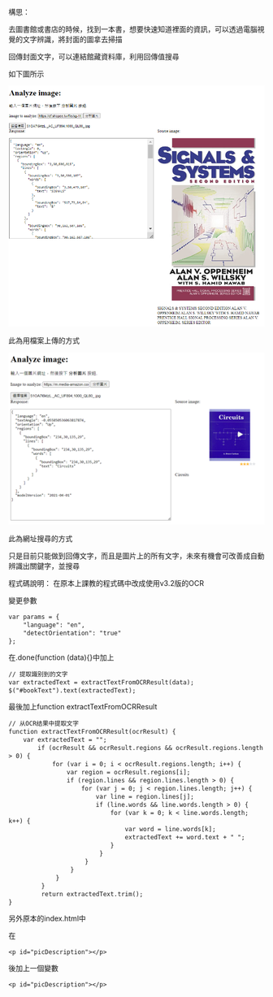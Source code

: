 
構思：

去圖書館或書店的時候，找到一本書，想要快速知道裡面的資訊，可以透過電腦視覺的文字辨識，將封面的圖拿去掃描

回傳封面文字，可以連結館藏資料庫，利用回傳值搜尋


如下圖所示


![Alt text](2023-05-17-1.png)


此為用檔案上傳的方式

![Alt text](2023-05-17-2.png)

此為網址搜尋的方式

只是目前只能做到回傳文字，而且是圖片上的所有文字，未來有機會可改善成自動辨識出關鍵字，並搜尋

    

程式碼說明：
在原本上課教的程式碼中改成使用v3.2版的OCR

變更參數

    var params = {
        "language": "en",
        "detectOrientation": "true"
    };

在.done(function (data){}中加上

    // 提取識别到的文字
    var extractedText = extractTextFromOCRResult(data);
    $("#bookText").text(extractedText);

最後加上function extractTextFromOCRResult

    // 从OCR结果中提取文字
    function extractTextFromOCRResult(ocrResult) {
        var extractedText = "";
            if (ocrResult && ocrResult.regions && ocrResult.regions.length > 0) {
                for (var i = 0; i < ocrResult.regions.length; i++) {
                    var region = ocrResult.regions[i];
                    if (region.lines && region.lines.length > 0) {
                        for (var j = 0; j < region.lines.length; j++) {
                            var line = region.lines[j];
                            if (line.words && line.words.length > 0) {
                                for (var k = 0; k < line.words.length; k++) {
                                    var word = line.words[k];
                                    extractedText += word.text + " ";
                                }
                             }
                         }
                     }
                 }
             }
             return extractedText.trim();
    }
       
另外原本的index.html中

在

    <p id="picDescription"></p>

後加上一個變數

    <p id="picDescription"></p>

